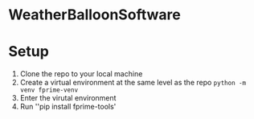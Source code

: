 # WeatherBalloonSoftware
# Setup
1. Clone the repo to your local machine
2. Create a virtual environment at the same level as the repo
```python -m venv fprime-venv```
3. Enter the virutal environment
4. Run ''pip install fprime-tools'
